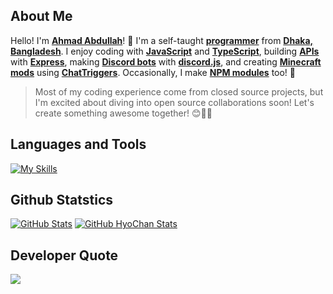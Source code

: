 ## About Me
Hello! I'm [**Ahmad Abdullah**](https://github.com/ImAhmadAbdullah)! 🌟 I'm a self-taught [**programmer**](https://www.computerscience.org/careers/computer-programmer/) from [**Dhaka, Bangladesh**](https://en.wikipedia.org/wiki/Dhaka). I enjoy coding with [**JavaScript**](https://developer.mozilla.org/en-US/docs/Learn/JavaScript/) and [**TypeScript**](https://www.typescriptlang.org/), building [**APIs**](https://www.ibm.com/topics/api) with [**Express**](https://expressjs.com/), making [**Discord bots**](https://expressjs.com/) with [**discord.js**](https://discord.js.org/), and creating [**Minecraft mods**](https://minecraft.wiki/w/Mods) using [**ChatTriggers**](https://www.chattriggers.com/slate/#introduction). Occasionally, I make [**NPM modules**](https://www.npmjs.com/) too! 🚀

> Most of my coding experience come from closed source projects, but I'm
> excited about diving into open source collaborations soon! Let's
> create something awesome together! 😊👨‍💻
## Languages and Tools
[![My Skills](https://skillicons.dev/icons?i=js,ts,bash,r,git,mysql,mongodb,discordbots,nodejs,express,vscode,idea,cloudflare,vercel,replit)](https://github.com/ImAhmadAbdullah)

## Github Statstics
[![GitHub Stats](https://github-readme-stats.vercel.app/api?username=ImAhmadAbdullah&show_icons=true&theme=tokyonight)](https://github.com/ImAhmadAbdullah)
[![GitHub HyoChan Stats](https://stats.hyochan.dev/api/github-stats?login=ImAhmadAbdullah)](https://github.com/ImAhmadAbdullah)

## Developer Quote
![](https://quotes-github-readme.vercel.app/api?type=horizontal&theme=tokyonight)
